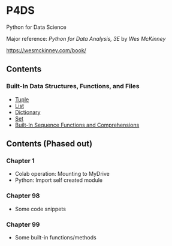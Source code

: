 # P4DS
Python for Data Science

Major reference:
*Python for Data Analysis, 3E* by *Wes McKinney*

https://wesmckinney.com/book/


## Contents

### Built-In Data Structures, Functions, and Files
* [Tuple](https://nbviewer.org/github/stevenkhwun/P4DS/blob/main/Tuple.ipynb)
* [List](https://nbviewer.org/github/stevenkhwun/P4DS/blob/main/List.ipynb)
* [Dictionary](https://nbviewer.org/github/stevenkhwun/P4DS/blob/main/Dictionary.ipynb)
* [Set](https://nbviewer.org/github/stevenkhwun/P4DS/blob/main/Set.ipynb)
* [Built-In Sequence Functions and Comprehensions](https://nbviewer.org/github/stevenkhwun/P4DS/blob/main/Built-In_Sequence_Functions.ipynb)


## Contents (Phased out)

### Chapter 1
* Colab operation: Mounting to MyDrive
* Python: Import self created module

### Chapter 98
* Some code snippets

### Chapter 99
* Some built-in functions/methods
